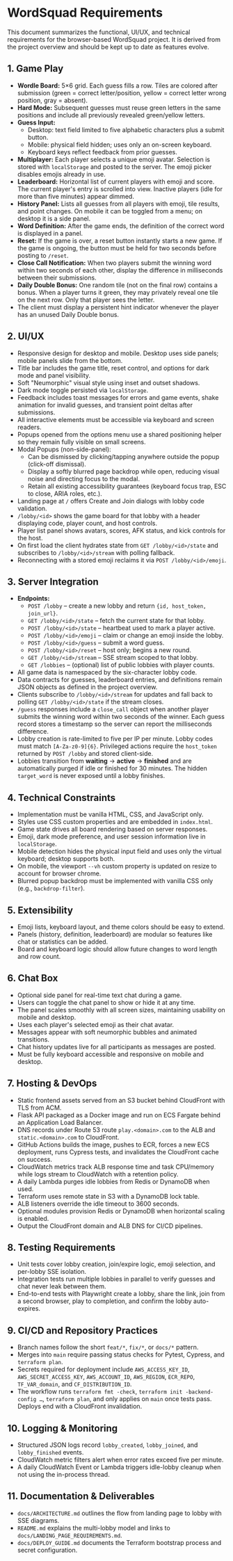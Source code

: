 # WordSquad Requirements

This document summarizes the functional, UI/UX, and technical requirements for the
browser-based WordSquad project. It is derived from the project
overview and should be kept up to date as features evolve.

## 1. Game Play

- **Wordle Board:** 5×6 grid. Each guess fills a row. Tiles are colored after
  submission (green = correct letter/position, yellow = correct letter wrong
  position, gray = absent).
- **Hard Mode:** Subsequent guesses must reuse green letters in the same
  positions and include all previously revealed green/yellow letters.
- **Guess Input:**
  - Desktop: text field limited to five alphabetic characters plus a submit
    button.
  - Mobile: physical field hidden; uses only an on-screen keyboard.
  - Keyboard keys reflect feedback from prior guesses.
- **Multiplayer:** Each player selects a unique emoji avatar. Selection is stored
  with `localStorage` and posted to the server. The emoji picker disables
  emojis already in use.
- **Leaderboard:** Horizontal list of current players with emoji and score. The
  current player's entry is scrolled into view. Inactive players (idle for more
  than five minutes) appear dimmed.
- **History Panel:** Lists all guesses from all players with emoji, tile results,
  and point changes. On mobile it can be toggled from a menu; on desktop it is a
  side panel.
- **Word Definition:** After the game ends, the definition of the correct word
  is displayed in a panel.
- **Reset:** If the game is over, a reset button instantly starts a new game. If
  the game is ongoing, the button must be held for two seconds before posting to
  `/reset`.
- **Close Call Notification:** When two players submit the winning word within two seconds of each other, display the difference in milliseconds between their submissions.
- **Daily Double Bonus:** One random tile (not on the final row) contains a bonus. When a player turns it green, they may privately reveal one tile on the next row. Only that player sees the letter.
- The client must display a persistent hint indicator whenever the player has an unused Daily Double bonus.

## 2. UI/UX

- Responsive design for desktop and mobile. Desktop uses side panels; mobile
  panels slide from the bottom.
- Title bar includes the game title, reset control, and options for dark mode
  and panel visibility.
- Soft "Neumorphic" visual style using inset and outset shadows.
- Dark mode toggle persisted via `localStorage`.
- Feedback includes toast messages for errors and game events, shake animation
  for invalid guesses, and transient point deltas after submissions.
- All interactive elements must be accessible via keyboard and screen readers.
- Popups opened from the options menu use a shared positioning helper so they
  remain fully visible on small screens.
- Modal Popups (non-side-panel):
  - Can be dismissed by clicking/tapping anywhere outside the popup (click-off dismissal).
  - Display a softly blurred page backdrop while open, reducing visual noise and directing focus to the modal.
  - Retain all existing accessibility guarantees (keyboard focus trap, ESC to close, ARIA roles, etc.).
- Landing page at `/` offers Create and Join dialogs with lobby code validation.
- `/lobby/<id>` shows the game board for that lobby with a header displaying code, player count, and host controls.
- Player list panel shows avatars, scores, AFK status, and kick controls for the host.
- On first load the client hydrates state from `GET /lobby/<id>/state` and subscribes to `/lobby/<id>/stream` with polling fallback.
- Reconnecting with a stored emoji reclaims it via `POST /lobby/<id>/emoji`.

## 3. Server Integration

- **Endpoints:**
  - `POST /lobby` – create a new lobby and return `{id, host_token, join_url}`.
  - `GET /lobby/<id>/state` – fetch the current state for that lobby.
  - `POST /lobby/<id>/state` – heartbeat used to mark a player active.
  - `POST /lobby/<id>/emoji` – claim or change an emoji inside the lobby.
  - `POST /lobby/<id>/guess` – submit a word guess.
  - `POST /lobby/<id>/reset` – host only; begins a new round.
  - `GET /lobby/<id>/stream` – SSE stream scoped to that lobby.
  - `GET /lobbies` – (optional) list of public lobbies with player counts.
- All game data is namespaced by the six-character lobby code.
- Data contracts for guesses, leaderboard entries, and definitions remain JSON objects as defined in the project overview.
- Clients subscribe to `/lobby/<id>/stream` for updates and fall back to polling `GET /lobby/<id>/state` if the stream closes.
- `/guess` responses include a `close_call` object when another player submits the winning word within two seconds of the winner. Each guess record stores a timestamp so the server can report the milliseconds difference.
- Lobby creation is rate-limited to five per IP per minute. Lobby codes must match `[A-Za-z0-9]{6}`. Privileged actions require the `host_token` returned by `POST /lobby` and stored client-side.
- Lobbies transition from **waiting** → **active** → **finished** and are automatically purged if idle or finished for 30 minutes. The hidden `target_word` is never exposed until a lobby finishes.

## 4. Technical Constraints

- Implementation must be vanilla HTML, CSS, and JavaScript only.
- Styles use CSS custom properties and are embedded in `index.html`.
- Game state drives all board rendering based on server responses.
- Emoji, dark mode preference, and user session information live in
  `localStorage`.
- Mobile detection hides the physical input field and uses only the virtual
  keyboard; desktop supports both.
- On mobile, the viewport `--vh` custom property is updated on resize to account
  for browser chrome.
- Blurred popup backdrop must be implemented with vanilla CSS only (e.g., `backdrop-filter`).

## 5. Extensibility

- Emoji lists, keyboard layout, and theme colors should be easy to extend.
- Panels (history, definition, leaderboard) are modular so features like chat or
  statistics can be added.
- Board and keyboard logic should allow future changes to word length and row
  count.

## 6. Chat Box

- Optional side panel for real-time text chat during a game.
- Users can toggle the chat panel to show or hide it at any time.
- The panel scales smoothly with all screen sizes, maintaining usability on mobile and desktop.
- Uses each player's selected emoji as their chat avatar.
- Messages appear with soft neumorphic bubbles and animated transitions.
- Chat history updates live for all participants as messages are posted.
- Must be fully keyboard accessible and responsive on mobile and desktop.

## 7. Hosting & DevOps

- Static frontend assets served from an S3 bucket behind CloudFront with TLS from ACM.
- Flask API packaged as a Docker image and run on ECS Fargate behind an Application Load Balancer.
- DNS records under Route 53 route `play.<domain>.com` to the ALB and `static.<domain>.com` to CloudFront.
- GitHub Actions builds the image, pushes to ECR, forces a new ECS deployment, runs Cypress tests, and invalidates the CloudFront cache on success.
- CloudWatch metrics track ALB response time and task CPU/memory while logs stream to CloudWatch with a retention policy.
- A daily Lambda purges idle lobbies from Redis or DynamoDB when used.
- Terraform uses remote state in S3 with a DynamoDB lock table.
- ALB listeners override the idle timeout to 3600 seconds.
- Optional modules provision Redis or DynamoDB when horizontal scaling is enabled.
- Output the CloudFront domain and ALB DNS for CI/CD pipelines.

## 8. Testing Requirements

- Unit tests cover lobby creation, join/expire logic, emoji selection, and per-lobby SSE isolation.
- Integration tests run multiple lobbies in parallel to verify guesses and chat never leak between them.
- End-to-end tests with Playwright create a lobby, share the link, join from a second browser, play to completion, and confirm the lobby auto-expires.

## 9. CI/CD and Repository Practices

- Branch names follow the short `feat/*`, `fix/*`, or `docs/*` pattern.
- Merges into `main` require passing status checks for Pytest, Cypress, and `terraform plan`.
- Secrets required for deployment include `AWS_ACCESS_KEY_ID`, `AWS_SECRET_ACCESS_KEY`, `AWS_ACCOUNT_ID`, `AWS_REGION`, `ECR_REPO`, `TF_VAR_domain`, and `CF_DISTRIBUTION_ID`.
- The workflow runs `terraform fmt -check`, `terraform init -backend-config …`, `terraform plan`, and only applies on `main` once tests pass. Deploys end with a CloudFront invalidation.

## 10. Logging & Monitoring

- Structured JSON logs record `lobby_created`, `lobby_joined`, and `lobby_finished` events.
- CloudWatch metric filters alert when error rates exceed five per minute.
- A daily CloudWatch Event or Lambda triggers idle-lobby cleanup when not using the in-process thread.

## 11. Documentation & Deliverables

- `docs/ARCHITECTURE.md` outlines the flow from landing page to lobby with SSE diagrams.
- `README.md` explains the multi-lobby model and links to `docs/LANDING_PAGE_REQUIREMENTS.md`.
- `docs/DEPLOY_GUIDE.md` documents the Terraform bootstrap process and secret configuration.

